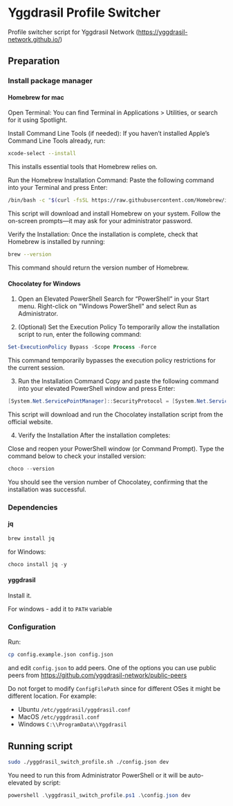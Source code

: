 # Yggdrasil Profile Switcher
Profile switcher script for Yggdrasil Network (https://yggdrasil-network.github.io/)

## Preparation
### Install package manager
#### Homebrew for mac

Open Terminal:
You can find Terminal in Applications > Utilities, or search for it using Spotlight.

Install Command Line Tools (if needed):
If you haven’t installed Apple’s Command Line Tools already, run:

```bash
xcode-select --install
```

This installs essential tools that Homebrew relies on.

Run the Homebrew Installation Command:
Paste the following command into your Terminal and press Enter:

```bash
/bin/bash -c "$(curl -fsSL https://raw.githubusercontent.com/Homebrew/install/HEAD/install.sh)"
```

This script will download and install Homebrew on your system. Follow the on-screen prompts—it may ask for your administrator password.

Verify the Installation:
Once the installation is complete, check that Homebrew is installed by running:

```bash
brew --version
````
This command should return the version number of Homebrew.

#### Chocolatey for Windows

1. Open an Elevated PowerShell
Search for “PowerShell” in your Start menu.
Right-click on "Windows PowerShell" and select Run as Administrator.

2. (Optional) Set the Execution Policy
To temporarily allow the installation script to run, enter the following command:

```powershell
Set-ExecutionPolicy Bypass -Scope Process -Force
```

This command temporarily bypasses the execution policy restrictions for the current session.

3. Run the Installation Command
Copy and paste the following command into your elevated PowerShell window and press Enter:

```powershell
[System.Net.ServicePointManager]::SecurityProtocol = [System.Net.ServicePointManager]::SecurityProtocol -bor 3072; iex ((New-Object System.Net.WebClient).DownloadString('https://chocolatey.org/install.ps1'))
```

This script will download and run the Chocolatey installation script from the official website.

4. Verify the Installation
After the installation completes:

Close and reopen your PowerShell window (or Command Prompt).
Type the command below to check your installed version:

```powershell
choco --version
```

You should see the version number of Chocolatey, confirming that the installation was successful.

### Dependencies
#### jq
```bash
brew install jq
```
for Windows:
```powershell
choco install jq -y
```

#### yggdrasil
Install it.

For windows - add it to `PATH` variable

### Configuration
Run:
```bash
cp config.example.json config.json
```

and edit `config.json` to add peers. One of the options you can use public peers from https://github.com/yggdrasil-network/public-peers

Do not forget to modify `ConfigFilePath` since for different OSes it might be different location. For example:
- Ubuntu `/etc/yggdrasil/yggdrasil.conf` 
- MacOS `/etc/yggdrasil.conf`
- Windows `C:\\ProgramData\\Yggdrasil`

## Running script

```bash
sudo ./yggdrasil_switch_profile.sh ./config.json dev
```

You need to run this from Administrator PowerShell or it will be auto-elevated by script:
```powershell
powershell .\yggdrasil_switch_profile.ps1 .\config.json dev
```
